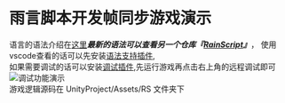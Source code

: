 # 雨言脚本开发帧同步游戏演示
语言的语法介绍在[这里](UnityProject/Assets/RSVM/readme.md)***最新的语法可以查看另一个仓库『[RainScript](https://github.com/RainCmd/RainScript)』***，
使用vscode查看的话可以先安装[语法支持插件](./res/rain-script-0.0.2.vsix),</br>
如果需要调试的话可以安装[调试插件](./res/rainscript-debug-0.7.0.vsix),先运行游戏再点击右上角的远程调试即可
![调试功能演示](./res/demo.gif)</br>
游戏逻辑源码在 UnityProject/Assets/RS 文件夹下</br>
